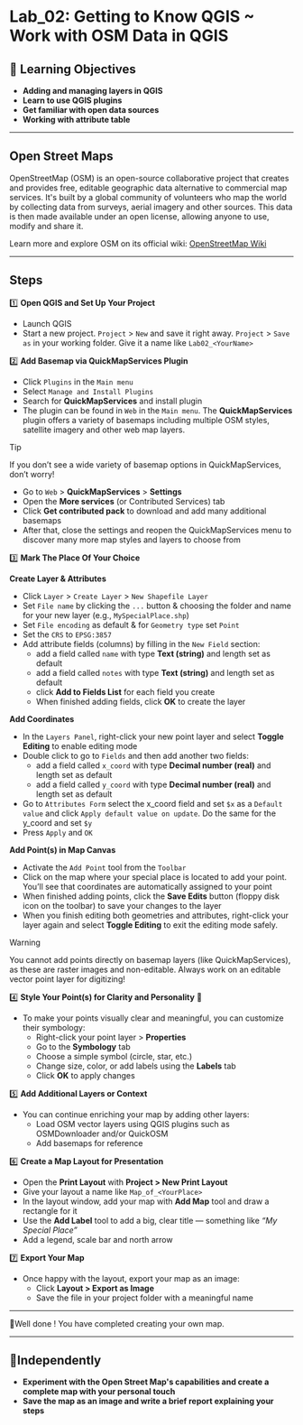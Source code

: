 # Lab_02: Getting to Know QGIS ~ Work with OSM Data in QGIS

## 🎯 Learning Objectives  
- **Adding and managing layers in QGIS**  
- **Learn to use QGIS plugins**
- **Get familiar with open data sources**  
- **Working with attribute table**

---
## Open Street Maps 
OpenStreetMap (OSM) is an open-source collaborative project that creates and provides free, editable geographic data alternative to commercial map services. It's built by a global community of volunteers who map the world by collecting data from surveys, aerial imagery and other sources. This data is then made available under an open license, allowing anyone to use, modify and share it.

Learn more and explore OSM on its official wiki: [OpenStreetMap Wiki](https://wiki.openstreetmap.org/)

---
## Steps

1️⃣ **Open QGIS and Set Up Your Project**
- Launch QGIS  
- Start a new project. `Project` > `New` and save it right away. `Project` > `Save as` in your working folder. Give it a name like `Lab02_<YourName>`

2️⃣ **Add Basemap via QuickMapServices Plugin**
- Click `Plugins` in the `Main menu`
- Select `Manage and Install Plugins`
- Search for **QuickMapServices** and install plugin
- The plugin can be found in `Web` in the `Main menu`. The **QuickMapServices** plugin offers a variety of basemaps including multiple OSM styles, satellite imagery and other web map layers.  

> [!TIP]
> If you don’t see a wide variety of basemap options in QuickMapServices, don’t worry!  
> - Go to `Web` > **QuickMapServices** > **Settings**  
> - Open the **More services** (or Contributed Services) tab  
> - Click **Get contributed pack** to download and add many additional basemaps  
> - After that, close the settings and reopen the QuickMapServices menu to discover many more map styles and layers to choose from

3️⃣ **Mark The Place Of Your Choice**  

**Create Layer & Attributes**
- Click `Layer` > `Create Layer` > `New Shapefile Layer`  
- Set `File name` by clicking the `...` button & choosing the folder and name for your new layer (e.g., `MySpecialPlace.shp`)
- Set `File encoding` as default & for `Geometry type` set `Point`
- Set the `CRS` to `EPSG:3857`   
- Add attribute fields (columns) by filling in the `New Field` section:
   - add a field called `name` with type **Text (string)** and length set as default
   - add a field called `notes` with type **Text (string)** and length set as default
   - click **Add to Fields List** for each field you create
   - When finished adding fields, click **OK** to create the layer
  
**Add Coordinates**
- In the `Layers Panel`, right-click your new point layer and select **Toggle Editing** to enable editing mode 
- Double click to go to `Fields` and then add another two fields:
   - add a field called `x_coord` with type **Decimal number (real)** and length set as default 
   - add a field called `y_coord` with type **Decimal number (real)** and length set as default 
- Go to `Attributes Form` select the x_coord field and set `$x` as a `Default value` and click `Apply default value on update`. Do the same for the y_coord and set `$y`
- Press `Apply` and `OK`

**Add Point(s) in Map Canvas**
- Activate the `Add Point` tool from the `Toolbar`  
- Click on the map where your special place is located to add your point. You’ll see that coordinates are automatically assigned to your point  
- When finished adding points, click the **Save Edits** button (floppy disk icon on the toolbar) to save your changes to the layer  
- When you finish editing both geometries and attributes, right-click your layer again and select **Toggle Editing** to exit the editing mode safely.  

> [!WARNING]  
> You cannot add points directly on basemap layers (like QuickMapServices), as these are raster images and non-editable. Always work on an editable vector point layer for digitizing!

4️⃣ **Style Your Point(s) for Clarity and Personality** 🎨  
- To make your points visually clear and meaningful, you can customize their symbology:  
  - Right-click your point layer > **Properties**  
  - Go to the **Symbology** tab  
  - Choose a simple symbol (circle, star, etc.)  
  - Change size, color, or add labels using the **Labels** tab  
  - Click **OK** to apply changes
  
5️⃣ **Add Additional Layers or Context**
- You can continue enriching your map by adding other layers:  
  - Load OSM vector layers using QGIS plugins such as OSMDownloader and/or QuickOSM  
  - Add basemaps for reference  
      
6️⃣ **Create a Map Layout for Presentation**  
- Open the **Print Layout** with **Project > New Print Layout**  
- Give your layout a name like `Map_of_<YourPlace>`  
- In the layout window, add your map with **Add Map** tool and draw a rectangle for it  
- Use the **Add Label** tool to add a big, clear title — something like *“My Special Place”*  
- Add a legend, scale bar and north arrow
  
7️⃣ **Export Your Map**  
- Once happy with the layout, export your map as an image:  
  - Click **Layout > Export as Image**  
  - Save the file in your project folder with a meaningful name  

---
🥳Well done ! You have completed creating your own map.

---
## 🚀Independently
- **Experiment with the Open Street Map's capabilities and create a complete map with your personal touch**
- **Save the map as an image and write a brief report explaining your steps**
